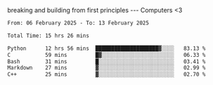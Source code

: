 breaking and building from first principles --- Computers <3

<!--START_SECTION:waka-->

```txt
From: 06 February 2025 - To: 13 February 2025

Total Time: 15 hrs 26 mins

Python      12 hrs 56 mins  ████████████████████▓░░░░   83.13 %
C           59 mins         █▓░░░░░░░░░░░░░░░░░░░░░░░   06.33 %
Bash        31 mins         █░░░░░░░░░░░░░░░░░░░░░░░░   03.41 %
Markdown    27 mins         ▓░░░░░░░░░░░░░░░░░░░░░░░░   02.99 %
C++         25 mins         ▓░░░░░░░░░░░░░░░░░░░░░░░░   02.70 %
```

<!--END_SECTION:waka-->
